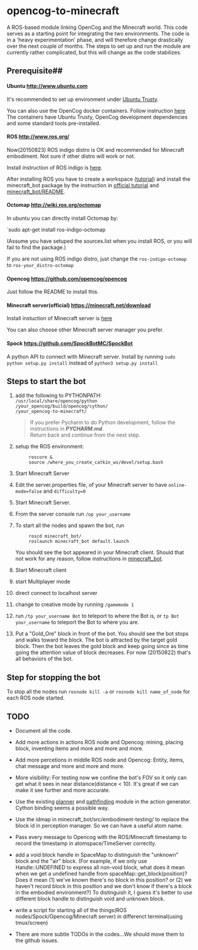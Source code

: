 # opencog-to-minecraft

A ROS-based module linking OpenCog and the Minecraft world. This code serves as
a starting point for integrating the two environments. The code is in a 'heavy
experimentation' phase, and will therefore change drastically over the next
couple of months. The steps to set up and run the module are currently rather
complicated, but this will change as the code stabilizes.

## Prerequisite##

#### Ubuntu http://www.ubuntu.com

It's recommended to set up environment under [Ubuntu Trusty](http://releases.ubuntu.com/14.04/).

You can also use the OpenCog docker containers. Follow instruction
[here](https://github.com/opencog/docker/blob/master/opencog/README.md)
The containers have Ubuntu Trusty, OpenCog development dependencies and some
standard tools pre-installed.

#### ROS http://www.ros.org/

Now(20150823) ROS indigo distro is OK and recommended for Minecraft embodiment. Not sure if other distro will work or not.

Install instruction of ROS indigo is [here](http://wiki.ros.org/indigo/Installation/Ubuntu).

After installing ROS you have to create a workspace ([tutorial](http://wiki.ros.org/catkin/Tutorials/create_a_workspace)) and install the minecraft_bot package by the instruction in [official tutorial](http://wiki.ros.org/catkin/Tutorials/CreatingPackage) and [minecraft_bot/README](https://github.com/opencog/opencog-to-minecraft/tree/master/minecraft_bot).

#### Octomap http://wiki.ros.org/octomap

In ubuntu you can directly install Octomap by:

`sudo apt-get install ros-indigo-octomap

(Assume you have setuped the sources.list when you install ROS, or you will fail to find the package.)

If you are not using ROS indigo distro, just change the `ros-indigo-octomap` to `ros-your_distro-octomap`

#### Opencog https://github.com/opencog/opencog

Just follow the README to install this.

#### Minecraft server(official) https://minecraft.net/download

Install instuction of Minecraft server is [here](http://minecraft.gamepedia.com/Tutorials/Setting_up_a_server)

You can also choose other Minecraft server manager you prefer.

#### Spock https://github.com/SpockBotMC/SpockBot

A python API to connect with Minecraft server. Install by running
`sudo python setup.py install` instead of `python3 setup.py install `


## Steps to start the bot

1. add the following to PYTHONPATH:  
   `/usr/local/share/opencog/python`  
   `/your_opencog/build/opencog/cython/`  
   `/your_opencog-to-minecraft/`  

   > If you prefer Pycharm to do Python development, follow the instructions in _**PYCHARM.md**_.  
   > Return back and continue from the next step.

2. setup the ROS environment:
   ```
        roscore &
        source /where_you_create_catkin_ws/devel/setup.bash
   ```

3. Start Minecraft Server
  1. Edit the server.properties file, of your Minecraft server to have
     `online-mode=false` and `difficulty=0`
  2. Start Minecraft Server.
  3. From the server console run `/op your_username`

4. To start all the nodes and spawn the bot, run
   ```
        roscd minecraft_bot/                        
        roslaunch minecraft_bot default.launch      
   ```                                
   You should see the bot appeared in your Minecraft client. Should that not work for any reason, follow instructions in [minecraft_bot](minecraft_bot/README.md).

5. Start Minecraft client
  1. start Multiplayer mode
  2. direct connect to localhost server
  3. change to creative mode by running `/gamemode 1`
  4. run `/tp your_username Bot` to teleport to where the Bot is, or
     `tp Bot your_username` to teleport the Bot to where you are.

6. Put a "Gold_Ore" block in front of the bot. You should see the bot stops and
   walks toward the block. The bot is attracted by the target gold block. Then
   the bot leaves the gold block and keep going since as time going the
   attention value of block decreases. For now (20150822) that's all behaviors
   of the bot.

## Step for stopping the bot
To stop all the nodes run `rosnode kill -a` or `rosnode kill name_of_node` for
each ROS node started.

## TODO

* Document all the code.

* Add more actions in actions ROS node and Opencog: mining, placing block, inventing items and more and more and more.

* Add more percetions in middle ROS node and Opencog: Entity, items, chat message and more and more and more.

* More visibility: For testing now we confine the bot's FOV so it only can get what it sees in near distance(distance < 10). It's great if we can make it see further and more accurate.

* Use the existing [planner](https://github.com/opencog/opencog/blob/master/opencog/embodiment/Control/OperationalAvatarController/OCPlanner.h) and [pathfinding](https://github.com/opencog/opencog/blob/master/opencog/spatial/3DSpaceMap/Pathfinder3D.cc) module in the action generator. Cython binding seems a possible way.

* Use the idmap in minecraft_bot/src/embodiment-testing/ to replace the block id in perception manager. So we can have a useful atom name.

* Pass every message to Opencog with the ROS/Minecraft timestamp to record the timestamp in atomspace/TimeServer correctly.

* add a void block handle in SpaceMap to distinguish the "unknown" block and the "air" block. (For example, if we only use Handle::UNDEFINED to express all non-void block, what does it mean when we get a undefined handle from spaceMap::get_block(position)? Does it mean (1) we've known there's no block in this position? or (2) we haven't record block in this position and we don't know if there's a block in the embodied environment?) To distinguish it, I guess it's better to use different block handle to distinguish void and unknown block.

* write a script for starting all of the things(ROS nodes/Spock/Opencog/Minecraft server) in differenct terminal(using tmux/screen)

* There are more subtle TODOs in the codes...We should move them to the github issues.
